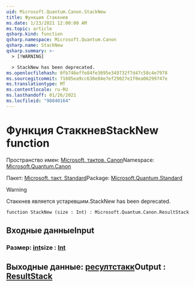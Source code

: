 ```yaml
---
uid: Microsoft.Quantum.Canon.StackNew
title: Функция Стаккнев
ms.date: 1/23/2021 12:00:00 AM
ms.topic: article
qsharp.kind: function
qsharp.namespace: Microsoft.Quantum.Canon
qsharp.name: StackNew
qsharp.summary: >-
  > [!WARNING]

  > StackNew has been deprecated.
ms.openlocfilehash: 0fb746effe84fe3095e349732f7d47c58c4e7978
ms.sourcegitcommit: 71605ea9cc630e84e7ef29027e1f0ea06299747e
ms.translationtype: MT
ms.contentlocale: ru-RU
ms.lasthandoff: 01/26/2021
ms.locfileid: "98840164"
---
```

# <a name="stacknew-function"></a><span data-ttu-id="7b21e-102">Функция Стаккнев</span><span class="sxs-lookup"><span data-stu-id="7b21e-102">StackNew function</span></span>

<span data-ttu-id="7b21e-103">Пространство имен: [Microsoft. тактов. Canon](xref:Microsoft.Quantum.Canon)</span><span class="sxs-lookup"><span data-stu-id="7b21e-103">Namespace: [Microsoft.Quantum.Canon](xref:Microsoft.Quantum.Canon)</span></span>

<span data-ttu-id="7b21e-104">Пакет: [Microsoft. такт. Standard](https://nuget.org/packages/Microsoft.Quantum.Standard)</span><span class="sxs-lookup"><span data-stu-id="7b21e-104">Package: [Microsoft.Quantum.Standard](https://nuget.org/packages/Microsoft.Quantum.Standard)</span></span>


> [!WARNING]
> <span data-ttu-id="7b21e-105">Стаккнев является устаревшим.</span><span class="sxs-lookup"><span data-stu-id="7b21e-105">StackNew has been deprecated.</span></span>



```qsharp
function StackNew (size : Int) : Microsoft.Quantum.Canon.ResultStack
```


## <a name="input"></a><span data-ttu-id="7b21e-106">Входные данные</span><span class="sxs-lookup"><span data-stu-id="7b21e-106">Input</span></span>

### <a name="size--int"></a><span data-ttu-id="7b21e-107">Размер: [int](xref:microsoft.quantum.lang-ref.int)</span><span class="sxs-lookup"><span data-stu-id="7b21e-107">size : [Int](xref:microsoft.quantum.lang-ref.int)</span></span>





## <a name="output--resultstack"></a><span data-ttu-id="7b21e-108">Выходные данные: [ресултстакк](xref:Microsoft.Quantum.Canon.ResultStack)</span><span class="sxs-lookup"><span data-stu-id="7b21e-108">Output : [ResultStack](xref:Microsoft.Quantum.Canon.ResultStack)</span></span>

